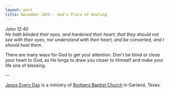 ```yaml
---
layout: post
title: November 30th - God's Place of Healing
---
```


_John 12:40  
He hath blinded their eyes, and hardened their heart; that they
should not see with their eyes, nor understand with their heart, and
be converted, and I should heal them._

There are many ways for God to get your attention. Don't be blind
or close your heart to God, as He longs to draw you closer to Himself
and make your life one of blessing.

 --

<a href=http://jesuseveryday.net>Jesus Every Day</a> is a ministry of <a href=http://rodgersbaptist.net>Rodgers Baptist Church</a> in Garland, Texas.
